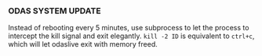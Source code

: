 ### ODAS SYSTEM UPDATE

Instead of rebooting every 5 minutes, use subprocess to let the process to intercept the kill signal and exit elegantly. `kill -2 ID` is equivalent to `ctrl+c`, which will let odaslive exit with memory freed.
